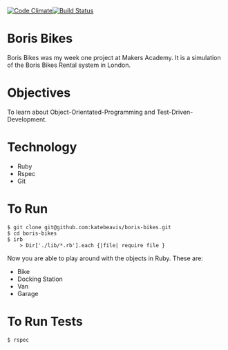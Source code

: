 [![Code Climate](https://codeclimate.com/github/katebeavis/boris-bikes/badges/gpa.svg)](https://codeclimate.com/github/katebeavis/boris-bikes)[![Build Status](https://travis-ci.org/katebeavis/boris-bikes.svg?branch=master)](https://travis-ci.org/katebeavis/boris-bikes)
# Boris Bikes

Boris Bikes was my week one project at Makers Academy. It is a simulation of the Boris Bikes Rental system in London.

# Objectives

To learn about Object-Orientated-Programming and Test-Driven-Development.

# Technology
- Ruby
- Rspec
- Git

# To Run
```
$ git clone git@github.com:katebeavis/boris-bikes.git
$ cd boris-bikes
$ irb
    > Dir['./lib/*.rb'].each {|file| require file }
```

Now you are able to play around with the objects in Ruby. These are:
- Bike
- Docking Station
- Van
- Garage

# To Run Tests
```
$ rspec
```
